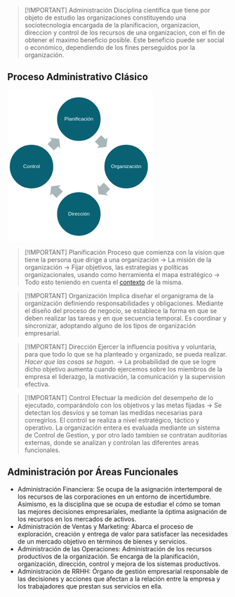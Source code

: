> [!IMPORTANT] Administración
> Disciplina científica que tiene por objeto de estudio las organizaciones constituyendo una sociotecnologia encargada de la planificacion, organizacion, direccion y control de los recursos de una organizacion, con el fin de obtener el maximo beneficio posible.
> Este beneficio puede ser social o económico, dependiendo de los fines perseguidos por la organización.

## Proceso Administrativo Clásico

![](img%20ebt2/Pasted%20image%2020241002161309.png)



> [!IMPORTANT] Planificación
> Proceso que comienza con la vision que tiene la persona que dirige a una organización -> La misión de la organización -> Fijar objetivos, las estrategias y políticas organizacionales, usando como herramienta el mapa estratégico -> Todo esto teniendo en cuenta el [contexto](Empresa%20de%20Base%20Tecnológica%20II/01-Análisis%20del%20Contexto.md) de la misma.


> [!IMPORTANT] Organización
> Implica diseñar el organigrama de la organización definiendo responsabilidades y obligaciones.
> Mediante el diseño del proceso de negocio, se establece la forma en que se deben realizar las tareas y en que secuencia temporal.
> Es coordinar y sincronizar, adoptando alguno de los tipos de organización empresarial.


> [!IMPORTANT] Dirección
> Ejercer la influencia positiva y voluntaria, para que todo lo que se ha planteado y organizado, se pueda realizar.
> *Hacer que las cosas se hagan*. -> La probabilidad de que se logre dicho objetivo aumenta cuando ejercemos sobre los miembros de la empresa el liderazgo, la motivación, la comunicación y la supervision efectiva.


> [!IMPORTANT] Control
> Efectuar la medición del desempeño de lo ejecutado, comparándolo con los objetivos y las metas fijadas -> Se detectan los desvíos y se toman las medidas necesarias para corregirlos.
> El control se realiza a nivel estratégico, táctico y operativo.
> La organización entera es evaluada mediante un sistema de Control de Gestion, y por otro lado tambien se contratan auditorias externas, donde se analizan y controlan las diferentes areas funcionales.


## Administración por Áreas Funcionales
- Administración Financiera: Se ocupa de la asignación intertemporal de los recursos de las corporaciones en un entorno de incertidumbre. Asimismo, es la disciplina que se ocupa de estudiar el cómo se toman las mejores decisiones empresariales, mediante la óptima asignación de los recursos en los mercados de activos.
- Administración de Ventas y Marketing: Abarca el proceso de exploración, creación y entrega de valor para satisfacer las necesidades de un mercado objetivo en términos de bienes y servicios.
- Administración de las Operaciones: Administración de los recursos productivos de la organización. Se encarga de la planificación, organización, dirección, control y mejora de los sistemas productivos.
- Administración de RRHH: Órgano de gestión empresarial responsable de las decisiones y acciones que afectan a la relación entre la empresa y los trabajadores que prestan sus servicios en ella.